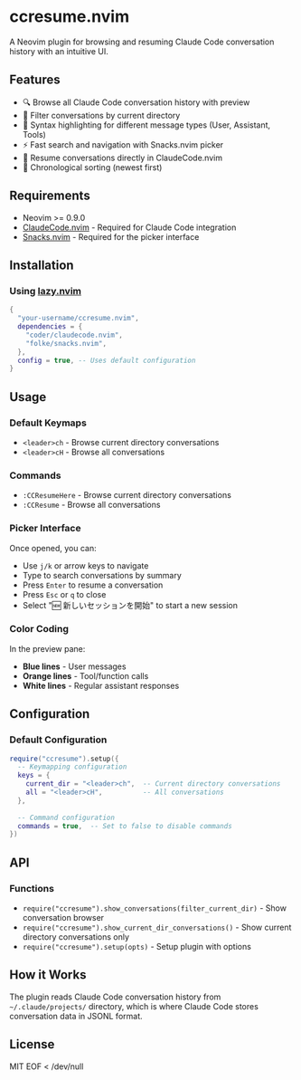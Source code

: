 # ccresume.nvim

A Neovim plugin for browsing and resuming Claude Code conversation history with an intuitive UI.

## Features

- 🔍 Browse all Claude Code conversation history with preview
- 📁 Filter conversations by current directory
- 🎨 Syntax highlighting for different message types (User, Assistant, Tools)
- ⚡ Fast search and navigation with Snacks.nvim picker
- 🔄 Resume conversations directly in ClaudeCode.nvim
- 📅 Chronological sorting (newest first)

## Requirements

- Neovim >= 0.9.0
- [ClaudeCode.nvim](https://github.com/coder/claudecode.nvim) - Required for Claude Code integration
- [Snacks.nvim](https://github.com/folke/snacks.nvim) - Required for the picker interface

## Installation

### Using [lazy.nvim](https://github.com/folke/lazy.nvim)

```lua
{
  "your-username/ccresume.nvim",
  dependencies = {
    "coder/claudecode.nvim",
    "folke/snacks.nvim",
  },
  config = true, -- Uses default configuration
}
```

## Usage

### Default Keymaps

- `<leader>ch` - Browse current directory conversations
- `<leader>cH` - Browse all conversations

### Commands

- `:CCResumeHere` - Browse current directory conversations
- `:CCResume` - Browse all conversations

### Picker Interface

Once opened, you can:
- Use `j/k` or arrow keys to navigate
- Type to search conversations by summary
- Press `Enter` to resume a conversation
- Press `Esc` or `q` to close
- Select "🆕 新しいセッションを開始" to start a new session

### Color Coding

In the preview pane:
- **Blue lines** - User messages
- **Orange lines** - Tool/function calls
- **White lines** - Regular assistant responses

## Configuration

### Default Configuration

```lua
require("ccresume").setup({
  -- Keymapping configuration
  keys = {
    current_dir = "<leader>ch",  -- Current directory conversations
    all = "<leader>cH",          -- All conversations
  },
  
  -- Command configuration
  commands = true,  -- Set to false to disable commands
})
```

## API

### Functions

- `require("ccresume").show_conversations(filter_current_dir)` - Show conversation browser
- `require("ccresume").show_current_dir_conversations()` - Show current directory conversations only
- `require("ccresume").setup(opts)` - Setup plugin with options

## How it Works

The plugin reads Claude Code conversation history from `~/.claude/projects/` directory, which is where Claude Code stores conversation data in JSONL format.

## License

MIT
EOF < /dev/null